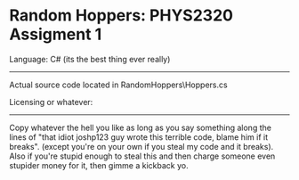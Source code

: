 Random Hoppers: PHYS2320 Assigment 1
=====================================

Language: C# (its the best thing ever really)
______________________________________________

Actual source code located in RandomHoppers\Hoppers.cs

Licensing or whatever:
______________________

Copy whatever the hell you like as long as you say something along the lines of "that idiot joshp123 guy wrote this terrible code, blame him if it breaks". (except you're on your own if you steal my code and it breaks). Also if you're stupid enough to steal this and then charge someone even stupider money for it, then gimme a kickback yo.